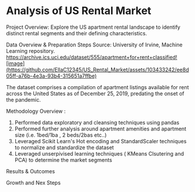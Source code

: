 # Analysis of US Rental Market
Project Overview:
Explore the US apartment rental landscape to identify distinct rental segments and their defining characteristics.

Data Overview & Preparation Steps
Source: University of Irvine, Machine Learning repository. https://archive.ics.uci.edu/dataset/555/apartment+for+rent+classified![image](https://github.com/EllaC12345/US_Rental_Market/assets/103433242/ee8d05ff-a76b-4e3a-93b4-315651a7ffbe)

The dataset comprises a compilation of apartment listings available for rent across the United States as of December 25, 2019, predating the onset of the pandemic.

Methodology Overview :
1. Performed data exploratory and cleansing techniques using pandas
2. Performed further analysis around apartment amenities and apartment size (i.e. 1bed/1ba , 2 beds/2bas etc..)
3. Leveraged Scikit Learn's Hot encoding and StandardScaler techniques to normalize and standardize the dataset
4. Leveraged unserpivised learning techniques ( KMeans Clsutering and PCA) to determine the market segments 

Results & Outcomes

Growth and Nex Steps 
